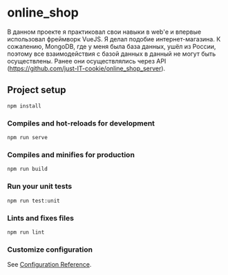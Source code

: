 # online_shop
В данном проекте я практиковал свои навыки в web'е и впервые использовал фреймворк VueJS. Я делал подобие интернет-магазина. К сожалению, MongoDB, где у меня была база данных, ушёл из России, поэтому все взаимодействия с базой данных в данный не могут быть осуществлены. Ранее они осуществлялись через API (https://github.com/just-IT-cookie/online_shop_server).
## Project setup
```
npm install
```

### Compiles and hot-reloads for development
```
npm run serve
```

### Compiles and minifies for production
```
npm run build
```

### Run your unit tests
```
npm run test:unit
```

### Lints and fixes files
```
npm run lint
```

### Customize configuration
See [Configuration Reference](https://cli.vuejs.org/config/).
